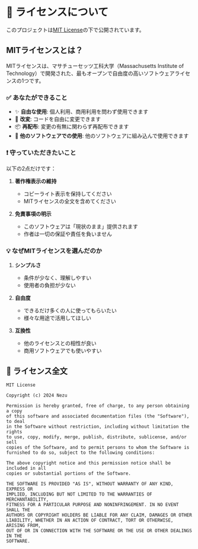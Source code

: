 # 📄 ライセンスについて

このプロジェクトは[MIT License](../LICENSE)の下で公開されています。

## MITライセンスとは？

MITライセンスは、マサチューセッツ工科大学（Massachusetts Institute of Technology）で開発された、最もオープンで自由度の高いソフトウェアライセンスの1つです。

### ✅ あなたができること

- ✨ **自由な使用**: 個人利用、商用利用を問わず使用できます
- 🔄 **改変**: コードを自由に変更できます
- 📦 **再配布**: 変更の有無に関わらず再配布できます
- 🔗 **他のソフトウェアでの使用**: 他のソフトウェアに組み込んで使用できます

### ❗ 守っていただきたいこと

以下の2点だけです：

1. **著作権表示の維持**
   - コピーライト表示を保持してください
   - MITライセンスの全文を含めてください

2. **免責事項の明示**
   - このソフトウェアは「現状のまま」提供されます
   - 作者は一切の保証や責任を負いません

### 💡 なぜMITライセンスを選んだのか

1. **シンプルさ**
   - 条件が少なく、理解しやすい
   - 使用者の負担が少ない

2. **自由度**
   - できるだけ多くの人に使ってもらいたい
   - 様々な用途で活用してほしい

3. **互換性**
   - 他のライセンスとの相性が良い
   - 商用ソフトウェアでも使いやすい

## 📝 ライセンス全文

```
MIT License

Copyright (c) 2024 Nezu

Permission is hereby granted, free of charge, to any person obtaining a copy
of this software and associated documentation files (the "Software"), to deal
in the Software without restriction, including without limitation the rights
to use, copy, modify, merge, publish, distribute, sublicense, and/or sell
copies of the Software, and to permit persons to whom the Software is
furnished to do so, subject to the following conditions:

The above copyright notice and this permission notice shall be included in all
copies or substantial portions of the Software.

THE SOFTWARE IS PROVIDED "AS IS", WITHOUT WARRANTY OF ANY KIND, EXPRESS OR
IMPLIED, INCLUDING BUT NOT LIMITED TO THE WARRANTIES OF MERCHANTABILITY,
FITNESS FOR A PARTICULAR PURPOSE AND NONINFRINGEMENT. IN NO EVENT SHALL THE
AUTHORS OR COPYRIGHT HOLDERS BE LIABLE FOR ANY CLAIM, DAMAGES OR OTHER
LIABILITY, WHETHER IN AN ACTION OF CONTRACT, TORT OR OTHERWISE, ARISING FROM,
OUT OF OR IN CONNECTION WITH THE SOFTWARE OR THE USE OR OTHER DEALINGS IN THE
SOFTWARE.
``` 